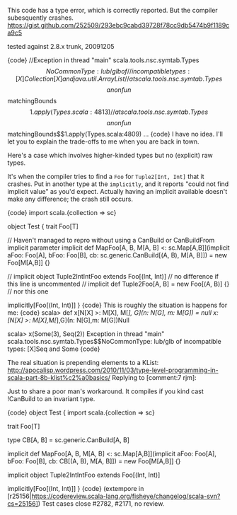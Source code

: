This code has a type error, which is correctly reported. But the compiler subesquently crashes.
https://gist.github.com/252509/293ebc9cabd39728f78cc9db5474b9f1189ca9c5

tested against 2.8.x trunk, 20091205

{code}
//Exception in thread "main" scala.tools.nsc.symtab.Types$$NoCommonType: lub/glb of //incompatible types: [X]Collection[X] and java.util.ArrayList
// at scala.tools.nsc.symtab.Types$$$$anonfun$$matchingBounds$$1.apply(Types.scala:4813)
// at scala.tools.nsc.symtab.Types$$$$anonfun$$matchingBounds$$1.apply(Types.scala:4809)
...
{code}
I have no idea. I'll let you to explain the trade-offs to me when you are back in town.

Here's a case which involves higher-kinded types but no (explicit) raw types. 

It's when the compiler tries to find a `Foo` for `Tuple2[Int, Int]` that it crashes.  Put in another type at the `implicitly`, and it reports "could not find implicit value" as you'd expect.  Actually having an implicit available doesn't make any difference; the crash still occurs.

{code}
import scala.{collection => sc}

object Test {
  trait Foo[T]

  // Haven't managed to repro without using a CanBuild or CanBuildFrom implicit parameter
  implicit def MapFoo[A, B, M[A, B] <: sc.Map[A,B]](implicit aFoo: Foo[A], bFoo: Foo[B], cb: sc.generic.CanBuild[(A, B), M[A, B]]) = new Foo[M[A,B]] {}

  // implicit object Tuple2IntIntFoo extends Foo[(Int, Int)] // no difference if this line is uncommented
  // implicit def Tuple2Foo[A, B] = new Foo[(A, B)] {}       // nor this one

  implicitly[Foo[(Int, Int)]]
}
{code}
This is roughly the situation is happens for me:
{code}
scala> def x[N[X] >: M[X], M[_], G](n: N[G], m: M[G]) = null
x: [N[X] >: M[X],M[_],G](n: N[G],m: M[G])Null

scala> x(Some(3), Seq(2))
Exception in thread "main" scala.tools.nsc.symtab.Types$$NoCommonType: lub/glb of incompatible types: [X]Seq and Some
{code}

The real situation is prepending elements to a KList:
http://apocalisp.wordpress.com/2010/11/03/type-level-programming-in-scala-part-8b-klist%c2%a0basics/
Replying to [comment:7 rjm]:

Just to share a poor man's workaround. It compiles if you kind cast !CanBuild to an invariant type.

{code}
object Test {
  import scala.{collection => sc}

  trait Foo[T]

  type CB[A, B] = sc.generic.CanBuild[A, B]
  
  implicit def MapFoo[A, B, M[A, B] <: sc.Map[A,B]](implicit aFoo: Foo[A], bFoo: Foo[B], cb: CB[(A, B), M[A, B]]) = new Foo[M[A,B]] {}

  implicit object Tuple2IntIntFoo extends Foo[(Int, Int)] 

  implicitly[Foo[(Int, Int)]]
}
{code}
(extempore in [r25156|https://codereview.scala-lang.org/fisheye/changelog/scala-svn?cs=25156]) Test cases close #2782, #2171, no review.
